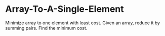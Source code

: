 # Array-To-A-Single-Element
Minimize array to one element with least cost. Given an array, reduce it by summing pairs. Find the minimum cost. 

